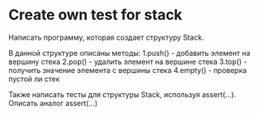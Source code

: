 # Create own test for stack
Написать программу,  которая создает структуру Stack.

В данной структуре описаны методы:
1.push() - добавить элемент на вершину стека 
2.pop() - удалить элемент на вершине стека
3.top() - получить значение элемента с вершины стека
4.empty() - проверка пустой ли стек

Также написать тесты для структуры Stack, используя assert(...).
Описать аналог assert(...)
